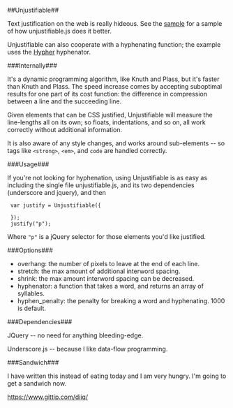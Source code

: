 ##Unjustifiable##

Text justification on the web is really hideous. See the
[sample](http://diiq.org/unjustifiable/example.html) for a sample of
how unjustifiable.js does it better.

Unjustifiable can also cooperate with a hyphenating function; the
example uses the [Hypher](https://github.com/bramstein/hypher)
hyphenator.

###Internally###

It's a dynamic programming algorithm, like Knuth and Plass, but it's
faster than Knuth and Plass. The speed increase comes by accepting
suboptimal results for one part of its cost function: the difference
in compression between a line and the succeeding line.

Given elements that can be CSS justified, Unjustifiable will measure
the line-lengths all on its own; so floats, indentations, and so on,
all work correctly without additional information.

It is also aware of any style changes, and works around sub-elements
-- so tags like `<strong>`, `<em>`, and `code` are handled correctly.

###Usage###

If you're not looking for hyphenation, using Unjustifiable is as easy
as including the single file unjustifiable.js, and its two
dependencies (underscore and jquery), and then

```
 var justify = Unjustifiable({

 });
 justify("p");
```

Where `"p"` is a jQuery selector for those elements you'd like
justified.

###Options###

- overhang: the number of pixels to leave at the end of each line.
- stretch: the max amount of additional interword spacing.
- shrink: the max amount interword spacing can be decreased.
- hyphenator: a function that takes a word, and returns an array of syllables.
- hyphen_penalty: the penalty for breaking a word and hyphenating. 1000 is default.

###Dependencies###

JQuery -- no need for anything bleeding-edge.

Underscore.js -- because I like data-flow programming.

###Sandwich###

I have written this instead of eating today and I am very hungry. I'm
going to get a sandwich now.

https://www.gittip.com/diiq/